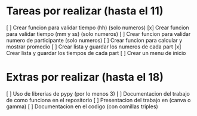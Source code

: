 # Tareas por realizar (hasta el 11)

[ ] Crear funcion para validar tiempo (hh) (solo numeros)
[x] Crear funcion para validar tiempo (mm y ss) (solo numeros)
[ ] Crear funcion para validar numero de participante (solo numeros)
[ ] Crear funcion para calcular y mostrar promedio
[ ] Crear lista y guardar los numeros de cada part
[x] Crear lista y guardar los tiempos de cada part
[ ] Crear un menu de inicio

# Extras por realizar (hasta el 18)

[ ] Uso de librerias de pypy (por lo menos 3)
[ ] Documentacion del trabajo de como funciona en el repositorio
[ ] Presentacion del trabajo en (canva o gamma) 
[ ] Documentacion en el codigo (con comillas triples)